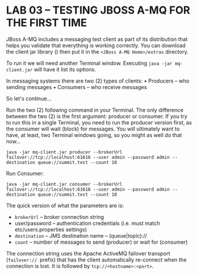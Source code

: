 # LAB 03 – TESTING JBOSS A-MQ FOR THE FIRST TIME

JBoss A-MQ includes a messaging test client as part of its distribution that helps you validate that everything is working correctly. You can download the client jar library () then put it in the `<JBoss A-MQ Home>/extras` directory. 

To run it we will need another Terminal window. Executing `java -jar mq-client.jar` will have it list its options.

In messaging systems there are two (2) types of clients:
• Producers – who sending messages
• Consumers – who receive messages 

So let's continue...

Run the two (2) following command in your Terminal. The only difference between the two (2) is the first argument: producer or consumer. If you try to run this in a single Terminal, you need to run the producer version first, as the consumer will wait (block) for messages. You will ultimately want to have, at least, two Terminal windows going, so you might as well do that now...

```
java -jar mq-client.jar producer --brokerUrl failover://tcp://localhost:61616 --user admin --password admin --destination queue://summit.test --count 10
```

Run Consumer:

```
java -jar mq-client.jar consumer --brokerUrl failover://tcp://localhost:61616 --user admin --password admin --destination queue://summit.test --count 10
```

The quick version of what the parameters are is:
  * `brokerUrl` – broker connection string
  * user/password – authentication credentials (i.e. must match etc/users.properties settings)
  * `destination` – JMS destination name – (queue|topic)://<name>
  * `count` – number of messages to send (producer) or wait for (consumer)

The connection string uses the Apache ActiveMQ failover transport (`failover:// `prefix) that has the client automatically re-connect when the connection is lost. It is followed by `tcp://<hostname>:<port>`.

